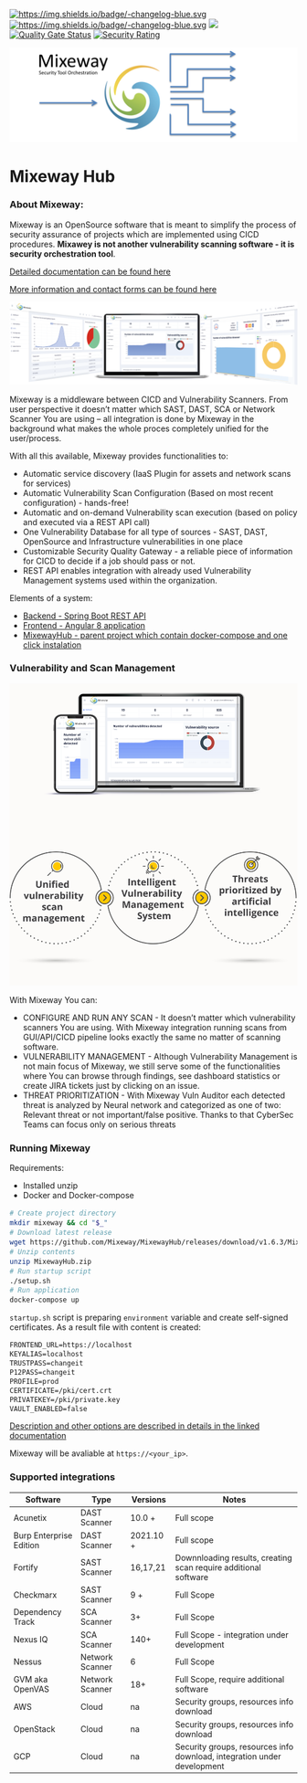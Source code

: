 <a href="https://github.com/Mixeway/MixewayHub/blob/master/releasenote.md"><img src="https://img.shields.io/badge/version-1.7.0-blue" alt="https://img.shields.io/badge/-changelog-blue.svg" data-canonical-src="https://img.shields.io/badge/-changelog-blue.svg" style="max-width:100%;"></a>
<a href="hub.docker.comd"><img src="https://img.shields.io/docker/pulls/mixeway/backend?logo=Mixeway&style=plastic" alt="https://img.shields.io/badge/-changelog-blue.svg" data-canonical-src="https://img.shields.io/badge/-changelog-blue.svg" style="max-width:100%;"></a>
![](https://github.com/Mixeway/MixewayBackend/workflows/Deploy%20prod%20version/badge.svg?branch=master)
[![Quality Gate Status](https://sonarcloud.io/api/project_badges/measure?project=Mixeway_MixewayBackend&metric=alert_status)](https://sonarcloud.io/dashboard?id=Mixeway_MixewayBackend)
[![Security Rating](https://sonarcloud.io/api/project_badges/measure?project=Mixeway_MixewayBackend&metric=security_rating)](https://sonarcloud.io/dashboard?id=Mixeway_MixewayBackend)

![MixewayLogo](.github/img/mixewaybadge.png)

# Mixeway Hub 

### About Mixeway:
Mixeway is an OpenSource software that is meant to simplify the process of security assurance of projects which are implemented using CICD procedures. **Mixawey is not another vulnerability scanning
software - it is security orchestration tool**.

<a href="https://mixeway.github.io">Detailed documentation can be found here</a>

<a href="https://mixeway.io">More information and contact forms can be found here</a>

![](.github/img/lead_image-transparent.png)

Mixeway is a middleware between CICD and Vulnerability Scanners. From user perspective it doesn’t matter which SAST, DAST, SCA or Network Scanner You are using – all integration is done by Mixeway in the background what makes the whole proces completely unified for the user/process.

With all this available, Mixeway provides functionalities to:
- Automatic service discovery (IaaS Plugin for assets and network scans for services)
- Automatic Vulnerability Scan Configuration (Based on most recent configuration) - hands-free!
- Automatic and on-demand Vulnerability scan execution (based on policy and executed via a REST API call)
- One Vulnerability Database for all type of sources - SAST, DAST, OpenSource and Infrastructure vulnerabilities in one place
- Customizable Security Quality Gateway - a reliable piece of information for CICD to decide if a job should pass or not.
- REST API enables integration with already used Vulnerability Management systems used within the organization.

Elements of a system:
- <a href="https://github.com/Mixeway/MixewayBackend">Backend - Spring Boot REST API</a>
- <a href="https://github.com/Mixeway/MixewayFrontend">Frontend - Angular 8 application </a>
- <a href="https://github.com/Mixeway/MixewayHub">MixewayHub - parent project which contain docker-compose and one click instalation </a>

### Vulnerability and Scan Management

![](.github/img/vuln_scan_mgmt.png)

With Mixeway You can:
* CONFIGURE AND RUN ANY SCAN - It doesn’t matter which vulnerability scanners You are using. With Mixeway integration running scans from GUI/API/CICD pipeline looks exactly the same no matter of scanning software.
* VULNERABILITY MANAGEMENT - Although Vulnerability Management is not main focus of Mixeway, we still serve some of the functionalities where You can browse through findings, see dashboard statistics or create JIRA tickets just by clicking on an issue.
* THREAT PRIORITIZATION - With Mixeway Vuln Auditor each detected threat is analyzed by Neural network and categorized as one of two: Relevant threat or not important/false positive. Thanks to that CyberSec Teams can focus only on serious threats

### Running Mixeway

Requirements:
* Installed unzip
* Docker and Docker-compose

```bash
# Create project directory
mkdir mixeway && cd "$_"
# Download latest release
wget https://github.com/Mixeway/MixewayHub/releases/download/v1.6.3/MixewayHub.zip
# Unzip contents
unzip MixewayHub.zip
# Run startup script
./setup.sh
# Run application
docker-compose up
```

`startup.sh` script is preparing `environment` variable and create self-signed certificates. As a result file with content is created:
```shell
FRONTEND_URL=https://localhost
KEYALIAS=localhost
TRUSTPASS=changeit
P12PASS=changeit
PROFILE=prod
CERTIFICATE=/pki/cert.crt
PRIVATEKEY=/pki/private.key
VAULT_ENABLED=false
```

<a href="https://mixeway.github.io/installation/">Description and other options are described in details in the linked documentation</a>

Mixeway will be avaliable at `https://<your_ip>`.

### Supported integrations

| Software | Type | Versions | Notes |
|----------|------|----------|-------|
| Acunetix | DAST Scanner | 10.0 + | Full scope | 
| Burp Enterprise Edition | DAST Scanner | 2021.10 + | Full scope |
| Fortify | SAST Scanner | 16,17,21 | Downnloading results, creating scan require additional software |
| Checkmarx | SAST Scanner | 9 + | Full Scope |
| Dependency Track | SCA Scanner | 3+ | Full Scope|
| Nexus IQ | SCA Scanner | 140+ | Full Scope - integration under development |
| Nessus | Network Scanner | 6 | Full Scope |
| GVM aka OpenVAS | Network Scanner | 18+ | Full Scope, require additional software|
| AWS | Cloud | na | Security groups, resources info download |
| OpenStack | Cloud | na | Security groups, resources info download |
| GCP | Cloud | na | Security groups, resources info download, integration under development |
